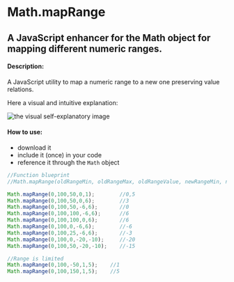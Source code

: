 # Math.mapRange

## A JavaScript enhancer for the Math object for mapping different numeric ranges.

#### Description:
A JavaScript utility to map a numeric range to a new one preserving value relations.

Here a visual and intuitive explanation:

![the visual self-explanatory image](https://raw.githubusercontent.com/Francesco-Rizzi/Math.mapRange/master/assets/image.jpg)

#### How to use:
- download it
- include it (once) in your code
- reference it through the `Math` object
```javascript
//Function blueprint
//Math.mapRange(oldRangeMin, oldRangeMax, oldRangeValue, newRangeMin, newRangeMax) => newRangeValue

Math.mapRange(0,100,50,0,1);        //0,5
Math.mapRange(0,100,50,0,6);        //3
Math.mapRange(0,100,50,-6,6);       //0
Math.mapRange(0,100,100,-6,6);      //6
Math.mapRange(0,100,100,0,6);       //6
Math.mapRange(0,100,0,-6,6);        //-6
Math.mapRange(0,100,25,-6,6);       //-3
Math.mapRange(0,100,0,-20,-10);     //-20
Math.mapRange(0,100,50,-20,-10);    //-15

//Range is limited
Math.mapRange(0,100,-50,1,5);    //1
Math.mapRange(0,100,150,1,5);    //5
```